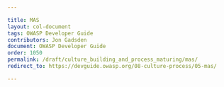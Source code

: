 ```yaml
---

title: MAS
layout: col-document
tags: OWASP Developer Guide
contributors: Jon Gadsden
document: OWASP Developer Guide
order: 1050
permalink: /draft/culture_building_and_process_maturing/mas/
redirect_to: https://devguide.owasp.org/08-culture-process/05-mas/

---
```

